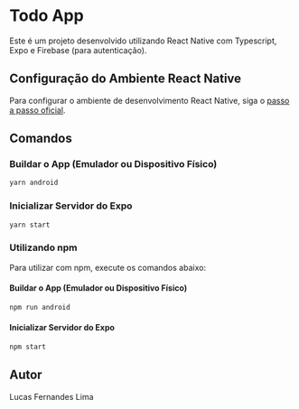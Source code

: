 # Todo App

Este é um projeto desenvolvido utilizando React Native com Typescript, Expo e Firebase (para autenticação).

## Configuração do Ambiente React Native

Para configurar o ambiente de desenvolvimento React Native, siga o [passo a passo oficial](https://reactnative.dev/docs/environment-setup).

## Comandos

### Buildar o App (Emulador ou Dispositivo Físico)

```bash
yarn android
```

### Inicializar Servidor do Expo

```bash
yarn start
```

### Utilizando npm

Para utilizar com npm, execute os comandos abaixo:

#### Buildar o App (Emulador ou Dispositivo Físico)

```bash
npm run android
```

#### Inicializar Servidor do Expo
```bash
npm start
```

## Autor

Lucas Fernandes Lima
